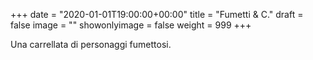 +++
date = "2020-01-01T19:00:00+00:00"
title = "Fumetti & C."
draft = false
image = ""
showonlyimage = false
weight = 999
+++

Una carrellata di personaggi fumettosi.
<!--more-->
